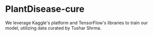 # PlantDisease-cure

We leverage Kaggle's platform and TensorFlow's libraries to train our model, utilizing data curated by Tushar Shrma.